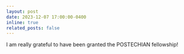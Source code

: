 ```yaml
---
layout: post
date: 2023-12-07 17:00:00-0400
inline: true
related_posts: false
---
```


I am really grateful to have been granted the POSTECHIAN fellowship!
